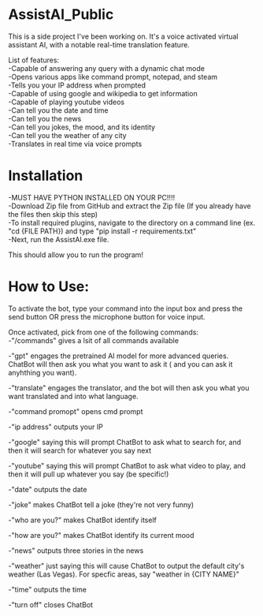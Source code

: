 # AssistAI_Public
This is a side project I've been working on. It's a voice activated virtual assistant AI, with a notable real-time translation feature.

List of features:  
-Capable of answering any query with a dynamic chat mode  
-Opens various apps like command prompt, notepad, and steam  
-Tells you your IP address when prompted  
-Capable of using google and wikipedia to get information  
-Capable of playing youtube videos  
-Can tell you the date and time  
-Can tell you the news  
-Can tell you jokes, the mood, and its identity  
-Can tell you the weather of any city  
-Translates in real time via voice prompts      

# Installation  
-MUST HAVE PYTHON INSTALLED ON YOUR PC!!!!  
-Download Zip file from GitHub and extract the Zip file (If you already have the files then skip this step)  
-To install required plugins, navigate to the directory on a command line (ex. "cd {FILE PATH}) and type "pip install -r requirements.txt"    
-Next, run the AssistAI.exe file.    

This should allow you to run the program!  

# How to Use:  
To activate the bot, type your command into the input box and press the send button OR press the microphone button for voice input. 

Once activated, pick from one of the following commands:  
-"/commands" gives a lsit of all commands available  

-"gpt" engages the pretrained AI model for more advanced queries. ChatBot will then ask you what you want to ask it ( and you can ask it anyhthing you want).  

-"translate" engages the translator, and the bot will then ask you what you want translated and into what language.  

-"command promopt" opens cmd prompt  

-"ip address" outputs your IP  

-"google" saying this will prompt ChatBot to ask what to search for, and then it will search for whatever you say next 

-"youtube" saying this will prompt ChatBot to ask what video to play, and then it will pull up whatever you say (be specific!)  

-"date" outputs the date  

-"joke" makes ChatBot tell a joke (they're not very funny)  

-"who are you?" makes ChatBot identify itself

-"how are you?" makes ChatBot identify its current mood

-"news" outputs three stories in the news  

-"weather" just saying this will cause ChatBot to output the default city's weather (Las Vegas). For specfic areas, say "weather in {CITY NAME}" 

-"time" outputs the time  

-"turn off" closes ChatBot
